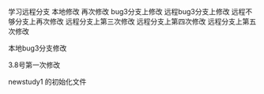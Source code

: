 学习远程分支
本地修改
再次修改
bug3分支上修改
远程bug3分支上修改
远程不够分支上再次修改
远程分支上第三次修改
远程分支上第四次修改
远程分支上第五次修改


本地bug3分支修改

3.8号第一次修改

newstudy1  的初始化文件

